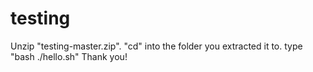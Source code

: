 # testing
Unzip "testing-master.zip".
"cd" into the folder you extracted it to.
type "bash ./hello.sh"
Thank you!
